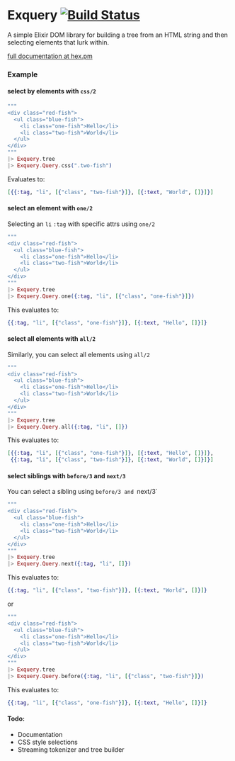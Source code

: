 Exquery [![Build Status](https://travis-ci.org/rozap/exquery.svg?branch=master)](https://travis-ci.org/rozap/exquery)
=======

A simple Elixir DOM library for building a tree from an HTML string and then selecting elements that lurk within.

[full documentation at hex.pm](http://hexdocs.pm/exquery/)

### Example

#### select by elements with `css/2`
```elixir
"""
<div class="red-fish">
  <ul class="blue-fish">
    <li class="one-fish">Hello</li>
    <li class="two-fish">World</li>
  </ul>
</div>
"""
|> Exquery.tree
|> Exquery.Query.css(".two-fish")
```

Evaluates to:
```elixir
[{{:tag, "li", [{"class", "two-fish"}]}, [{:text, "World", []}]}]
```



#### select an element with `one/2`
Selecting an `li`  `:tag` with specific attrs using `one/2`
```elixir
"""
<div class="red-fish">
  <ul class="blue-fish">
    <li class="one-fish">Hello</li>
    <li class="two-fish">World</li>
  </ul>
</div>
"""
|> Exquery.tree
|> Exquery.Query.one({:tag, "li", [{"class", "one-fish"}]})

```

This evaluates to:
```elixir
{{:tag, "li", [{"class", "one-fish"}]}, [{:text, "Hello", []}]}
```

#### select all elements with `all/2`
Similarly, you can select all elements using `all/2`
```elixir
"""
<div class="red-fish">
  <ul class="blue-fish">
    <li class="one-fish">Hello</li>
    <li class="two-fish">World</li>
  </ul>
</div>
"""
|> Exquery.tree
|> Exquery.Query.all({:tag, "li", []})
```

This evaluates to:
```elixir
[{{:tag, "li", [{"class", "one-fish"}]}, [{:text, "Hello", []}]},
 {{:tag, "li", [{"class", "two-fish"}]}, [{:text, "World", []}]}]
```

#### select siblings with `before/3` and `next/3`
You can select a sibling using `before/3 and `next/3`
```elixir
"""
<div class="red-fish">
  <ul class="blue-fish">
    <li class="one-fish">Hello</li>
    <li class="two-fish">World</li>
  </ul>
</div>
"""
|> Exquery.tree
|> Exquery.Query.next({:tag, "li", []})
```

This evaluates to:
```elixir
{{:tag, "li", [{"class", "two-fish"}]}, [{:text, "World", []}]}
```

or
```elixir
"""
<div class="red-fish">
  <ul class="blue-fish">
    <li class="one-fish">Hello</li>
    <li class="two-fish">World</li>
  </ul>
</div>
"""
|> Exquery.tree
|> Exquery.Query.before({:tag, "li", [{"class", "two-fish"}]})
```

This evaluates to:
```elixir
{{:tag, "li", [{"class", "one-fish"}]}, [{:text, "Hello", []}]}
```




#### Todo: 
*  Documentation
*  CSS style selections
*  Streaming tokenizer and tree builder
